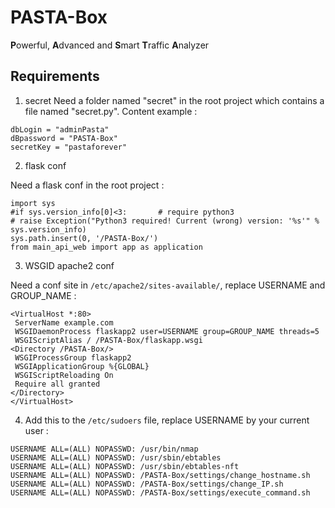 # PASTA-Box

**P**owerful, **A**dvanced and **S**mart **T**raffic **A**nalyzer

## Requirements

1. secret
Need a folder named "secret" in the root project which contains a file named "secret.py". 
Content example :  
``` text
dbLogin = "adminPasta"  
dBpassword = "PASTA-Box"  
secretKey = "pastaforever"
```  

2.  flask conf

Need a flask conf in the root project :
```text
import sys
#if sys.version_info[0]<3:       # require python3
# raise Exception("Python3 required! Current (wrong) version: '%s'" % sys.version_info)
sys.path.insert(0, '/PASTA-Box/')
from main_api_web import app as application
```

3. WSGID apache2 conf

Need a conf site in `/etc/apache2/sites-available/`, replace USERNAME and GROUP_NAME : 
``` text
<VirtualHost *:80>
 ServerName example.com
 WSGIDaemonProcess flaskapp2 user=USERNAME group=GROUP_NAME threads=5
 WSGIScriptAlias / /PASTA-Box/flaskapp.wsgi
<Directory /PASTA-Box/>
 WSGIProcessGroup flaskapp2
 WSGIApplicationGroup %{GLOBAL}
 WSGIScriptReloading On
 Require all granted
</Directory>
</VirtualHost>
```

4. Add this to the `/etc/sudoers` file, replace USERNAME by your current user :
``` text
USERNAME ALL=(ALL) NOPASSWD: /usr/bin/nmap
USERNAME ALL=(ALL) NOPASSWD: /usr/sbin/ebtables
USERNAME ALL=(ALL) NOPASSWD: /usr/sbin/ebtables-nft
USERNAME ALL=(ALL) NOPASSWD: /PASTA-Box/settings/change_hostname.sh
USERNAME ALL=(ALL) NOPASSWD: /PASTA-Box/settings/change_IP.sh
USERNAME ALL=(ALL) NOPASSWD: /PASTA-Box/settings/execute_command.sh
```
